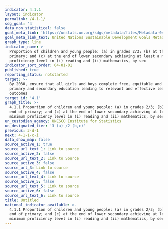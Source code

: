 ```yaml
---
indicator: 4.1.1
layout: indicator
permalink: /4-1-1/
sdg_goal: '4'
data_non_statistical: false
goal_meta_link: 'https://unstats.un.org/sdgs/metadata/files/Metadata-04-01-01.pdf'
goal_meta_link_text: United Nations Sustainable Development Goals Metadata (PDF 4.0 MB)
graph_type: line
indicator_name: >-
  Proportion of children and young people: (a) in grades 2/3; (b) at the end of
  primary; and (c) at the end of lower secondary achieving at least a minimum
  proficiency level in (i) reading and (ii) mathematics, by sex
indicator_sort_order: 04-01-01
published: true
reporting_status: notstarted
target: >-
  By 2030, ensure that all girls and boys complete free, equitable and quality
  primary and secondary education leading to relevant and effective learning
  outcomes
target_id: '4.1'
graph_title: >-
  4.1.1 Proportion of children and young people: (a) in grades 2/3; (b) at the
  end of primary; and (c) at the end of lower secondary achieving at least a
  minimum proficiency level in (i) reading and (ii) mathematics, by sex
un_custodian_agency: UNESCO Institute for Statistics
un_designated_tier: '3 (a) /2 (b,c)'
previous: 3-d-1
next: 4-1-1-c-i
data_show_map: false
source_active_1: true
source_url_text_1: Link to source
source_active_2: false
source_url_text_2: Link to Source
source_active_3: false
source_url_3: Link to source
source_active_4: false
source_url_text_4: Link to source
source_active_5: false
source_url_text_5: Link to source
source_active_6: false
source_url_text_6: Link to source
title: Untitled
national_indicator_available: >-
  4.1.1 Proportion of children and young people: (a) in grades 2/3; (b) at the
  end of primary; and (c) at the end of lower secondary achieving at least a
  minimum proficiency level in (i) reading and (ii) mathematics, by sex
---
```

